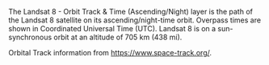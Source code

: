 The Landsat 8 - Orbit Track & Time (Ascending/Night) layer is the path of the Landsat 8 satellite on its ascending/night-time orbit. Overpass times are shown in Coordinated Universal Time (UTC). Landsat 8 is on a sun-synchronous orbit at an altitude of 705 km (438 mi).

Orbital Track information from <https://www.space-track.org/>.
